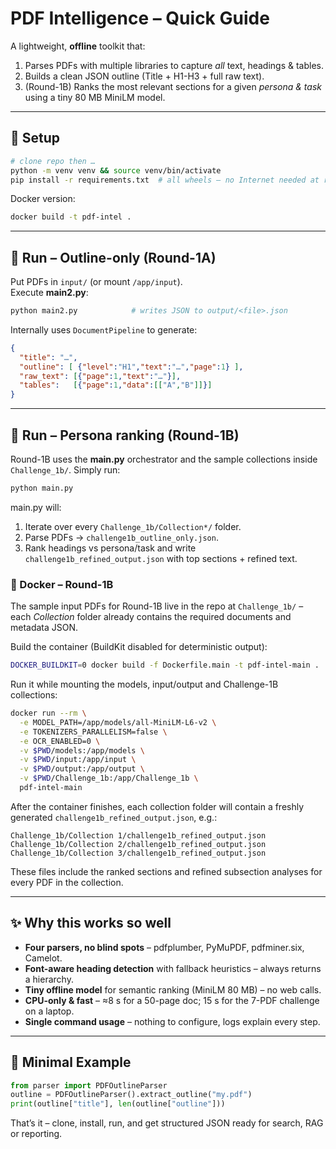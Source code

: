 # PDF Intelligence – Quick Guide

A lightweight, **offline** toolkit that:

1. Parses PDFs with multiple libraries to capture *all* text, headings & tables.
2. Builds a clean JSON outline (Title + H1-H3 + full raw text).
3. (Round-1B) Ranks the most relevant sections for a given *persona & task* using a tiny 80 MB MiniLM model.

---

## 🔧  Setup

```bash
# clone repo then …
python -m venv venv && source venv/bin/activate
pip install -r requirements.txt  # all wheels – no Internet needed at runtime
```

Docker version:
```bash
docker build -t pdf-intel .
```

---

## 🚀  Run – Outline-only (Round-1A)

Put PDFs in `input/` (or mount `/app/input`).  
Execute **main2.py**:
```bash
python main2.py            # writes JSON to output/<file>.json
```
Internally uses `DocumentPipeline` to generate:
```json
{
  "title": "…",
  "outline": [ {"level":"H1","text":"…","page":1} ],
  "raw_text": [{"page":1,"text":"…"}],
  "tables":   [{"page":1,"data":[["A","B"]]}]
}
```

---

## 🚀  Run – Persona ranking (Round-1B)

Round-1B uses the **main.py** orchestrator and the sample collections inside `Challenge_1b/`.
Simply run:
```bash
python main.py
```
main.py will:
1. Iterate over every `Challenge_1b/Collection*/` folder.  
2. Parse PDFs → `challenge1b_outline_only.json`.  
3. Rank headings vs persona/task and write `challenge1b_refined_output.json` with top sections + refined text.

### 🐳  Docker – Round-1B

The sample input PDFs for Round-1B live in the repo at `Challenge_1b/` – each *Collection* folder already contains the required documents and metadata JSON.

Build the container (BuildKit disabled for deterministic output):

```bash
DOCKER_BUILDKIT=0 docker build -f Dockerfile.main -t pdf-intel-main .
```

Run it while mounting the models, input/output and Challenge-1B collections:

```bash
docker run --rm \
  -e MODEL_PATH=/app/models/all-MiniLM-L6-v2 \
  -e TOKENIZERS_PARALLELISM=false \
  -e OCR_ENABLED=0 \
  -v $PWD/models:/app/models \
  -v $PWD/input:/app/input \
  -v $PWD/output:/app/output \
  -v $PWD/Challenge_1b:/app/Challenge_1b \
  pdf-intel-main
```

After the container finishes, each collection folder will contain a freshly generated
`challenge1b_refined_output.json`, e.g.:

```
Challenge_1b/Collection 1/challenge1b_refined_output.json
Challenge_1b/Collection 2/challenge1b_refined_output.json
Challenge_1b/Collection 3/challenge1b_refined_output.json
```
These files include the ranked sections and refined subsection analyses for every PDF in the collection.

---

## ✨  Why this works so well

* **Four parsers, no blind spots** – pdfplumber, PyMuPDF, pdfminer.six, Camelot.
* **Font-aware heading detection** with fallback heuristics – always returns a hierarchy.
* **Tiny offline model** for semantic ranking (MiniLM 80 MB) – no web calls.
* **CPU-only & fast** – ≈8 s for a 50-page doc; 15 s for the 7-PDF challenge on a laptop.
* **Single command usage** – nothing to configure, logs explain every step.

---

## 📄  Minimal Example

```python
from parser import PDFOutlineParser
outline = PDFOutlineParser().extract_outline("my.pdf")
print(outline["title"], len(outline["outline"]))
```

That’s it – clone, install, run, and get structured JSON ready for search, RAG or reporting. 